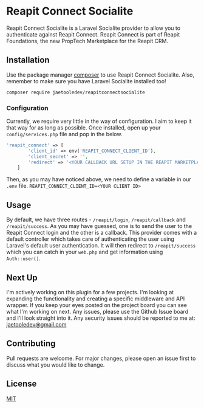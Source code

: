 # Reapit Connect Socialite

Reapit Connect Socialite is a Laravel Socialite provider to allow you to authenticate against Reapit Connect. Reapit Connect is part of Reapit Foundations, the new PropTech Marketplace for the Reapit CRM.

## Installation

Use the package manager [composer](https://getcomposer.org/) to use Reapit Connect Socialite. Also, remember to make sure you have Laravel Socialite installed too!

```bash
composer require jaetooledev/reapitconnectsocialite
```
### Configuration
Currently, we require very little in the way of configuration. I aim to keep it that way for as long as possible. Once installed, open up your `config/services.php` file and pop in the below.
```php
'reapit_connect' => [
        'client_id' => env('REAPIT_CONNECT_CLIENT_ID'),
        'client_secret' => '',
        'redirect' => '<YOUR CALLBACK URL SETUP IN THE REAPIT MARKETPLACE>'
    ]
```
Then, as you may have noticed above, we need to define a variable in our `.env` file.
`REAPIT_CONNECT_CLIENT_ID=<YOUR CLIENT ID>`

## Usage
By default, we have three routes - `/reapit/login`, `/reapit/callback` and `/reapit/success`. As you may have guessed, one is to send the user to the Reapit Connect login and the other is a callback. This provider comes with a default controller which takes care of authenticating the user using Laravel's default user authentication. It will then redirect to `/reapit/success` which you can catch in your `web.php` and get information using `Auth::user()`.

## Next Up
I'm actively working on this plugin for a few projects. I'm looking at expanding the functionality and creating a specific middleware and API wrapper. If you keep your eyes posted on the project board you can see what I'm working on next. Any issues, please use the Github Issue board and I'll look straight into it. Any security issues should be reported to me at: jaetooledev@gmail.com

## Contributing
Pull requests are welcome. For major changes, please open an issue first to discuss what you would like to change.

## License
[MIT](https://choosealicense.com/licenses/mit/)